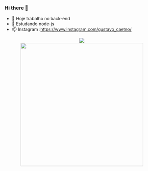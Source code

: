 ### Hi there 👋

<!--
**Gustavo-caetano/Gustavo-caetano** is a ✨ _special_ ✨ repository because its `README.md` (this file) appears on your GitHub profile.

Here are some ideas to get you started:
-->
<!-- <style>
img{
	margin:10px;
	height:auto;
	width:30em;
}
</style> -->

- 🔭 Hoje trabalho no back-end
- 🌱 Estudando node-js
- 📫 Instagram :https://www.instagram.com/gustavo_caetno/

<div align="center">
  <a href="https://github.com/Gustavo-caetano">
  <img height="auto"  src="https://github-readme-stats.vercel.app/api?username=Gustavo-caetano&show_icons=true&theme=radical&include_all_commits=true&count_private=true"/></br>
    <img height="auto" width="400px" src="https://github-readme-stats.vercel.app/api/top-langs/?username=Gustavo-caetano&layout=compact&langs_count=7&theme=radical"/>

</div>

